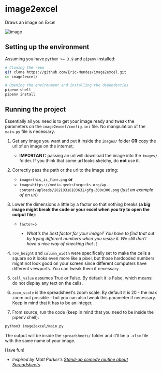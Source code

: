 # image2excel
Draws an image on Excel

![image](https://user-images.githubusercontent.com/42689328/148095762-8e1b83e4-8923-49ab-bfdd-6d1c75af6450.png)

## Setting up the environment
Assuming you have `python >= 3.9` and `pipenv` installed:
```bash
# Cloning the repo 
git clone https://github.com/Eric-Mendes/image2excel.git
cd image2excel/

# Opening the environment and installing the dependencies
pipenv shell
pipenv install
```

## Running the project
Essentially all you need is to get your image ready and tweak the parameters on the `image2excel/config.ini` file. No manipulation of the `main.py` file is necessary.

1. Get any image you want and put it inside the `images/` folder <strong>OR</strong> copy the url of an image on the internet;

    - <strong>IMPORTANT:</strong> passing an url will download the image into the `images/` folder. If you think that some url looks sketchy, do <strong>not</strong> use it.

2. Correctly pass the path or the url to the image string: 

    - `image=this_is_fine.png` <strong>or</strong>
    - `image=https://media.geeksforgeeks.org/wp-content/uploads/20210318103632/gfg-300x300.png` (*just an example of an url*)

3. Lower the dimensions a little by a factor so that nothing breaks (<strong>a big image might break the code or your excel when you try to open the output file</strong>):

    - `factor=5`

        - *What's the best factor for your image? You have to find that out by trying different numbers when you resize it. We still don't have a nice way of checking that :(*

4. `row_height` and `column_width` were specifically set to make the cells a square so it looks even more like a pixel, but those hardcoded numbers might not look good on your screen since different computers have different viewports. You can tweak them if necessary.

5. `cell_value` assumes True or False. By default it is False, which means: do not display any text on the cells.

6. `zoom_scale` is the spreadsheet's zoom scale. By default it is 20 - the max zoom out possible - but you can also tweak this parameter if necessary. Keep in mind that it has to be an integer.

7. From source, run the code (keep in mind that you need to be inside the pipenv shell):
```bash
python3 image2excel/main.py
```
The output will be inside the `spreadsheets/` folder and it'll be a `.xlsx` file with the same name of your image.

Have fun!

- *Inspired by Matt Parker's [Stand-up comedy routine about Spreadsheets](https://youtu.be/UBX2QQHlQ_I).*

